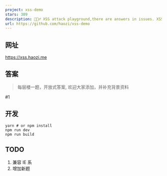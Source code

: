 ```yaml
---
project: xss-demo
stars: 309
description: 👮🏻‍♂️ XSS attack playground,there are answers in issues. XSS 攻防靶场，issues 有答案 
url: https://github.com/haozi/xss-demo
---
```


网址
--

https://xss.haozi.me

答案
--

> 每层楼一题，开放式答案, 欢迎大家添加，并补充背景资料

#1

开发
--

```
yarn # or npm install
npm run dev
npm run build
```

TODO
----

1.  兼容 IE 系
2.  增加新题
